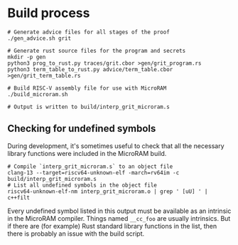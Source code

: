 # Build process

```
# Generate advice files for all stages of the proof
./gen_advice.sh grit

# Generate rust source files for the program and secrets
mkdir -p gen
python3 prog_to_rust.py traces/grit.cbor >gen/grit_program.rs
python3 term_table_to_rust.py advice/term_table.cbor >gen/grit_term_table.rs

# Build RISC-V assembly file for use with MicroRAM
./build_microram.sh

# Output is written to build/interp_grit_microram.s
```


## Checking for undefined symbols

During development, it's sometimes useful to check that all the necessary
library functions were included in the MicroRAM build.

```
# Compile `interp_grit_microram.s` to an object file
clang-13 --target=riscv64-unknown-elf -march=rv64im -c build/interp_grit_microram.s
# List all undefined symbols in the object file
riscv64-unknown-elf-nm interp_grit_microram.o | grep ' [uU] ' | c++filt
```

Every undefined symbol listed in this output must be available as an intrinsic
in the MicroRAM compiler.  Things named `__cc_foo` are usually intrinsics.  But
if there are (for example) Rust standard library functions in the list, then
there is probably an issue with the build script.

